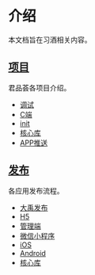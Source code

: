 # 介绍

本文档旨在习酒相关内容。

## [项目](./project/README.md)

君品荟各项目介绍。

- [调试](./project/debug.md)
- [C端](./project/app.md)
- [init](./project/init.md)
- [核心库](./project/core.md)
- [APP推送](./project/push.md)

## [发布](./publish/README.md)

各应用发布流程。

- [大禹发布](./publish/dayu.md)
- [H5](./publish/h5.md)
- [管理端](./publish/b.md)
- [微信小程序](./publish/mini.md)
- [iOS](./publish/ios.md)
- [Android](./publish/android.md)
- [核心库](./publish/core.md)
